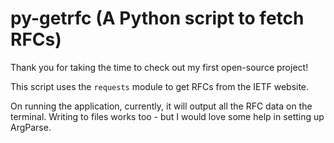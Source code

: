 # py-getrfc (A Python script to fetch RFCs)

Thank you for taking the time to check out my first open-source
project!

This script uses the `requests` module to get RFCs from the
IETF website.

On running the application, currently, it will output
all the RFC data on the terminal. Writing to files works
too - but I would love some help in setting up ArgParse.


